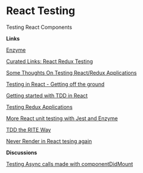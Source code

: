 # React Testing
Testing React Components

**Links**

[Enzyme](http://airbnb.io/enzyme/)

[Curated Links: React Redux Testing](https://github.com/markerikson/react-redux-links/blob/master/react-redux-testing.md)

[Some Thoughts On Testing React/Redux Applications](https://medium.com/javascript-inside/some-thoughts-on-testing-react-redux-applications-8571fbc1b78f#.dw9liuw8d)

[Testing in React - Getting off the ground](https://medium.com/javascript-inside/testing-in-react-getting-off-the-ground-5f569f3088a#.8b33p2fij)

[Getting started with TDD in React](https://semaphoreci.com/community/tutorials/getting-started-with-tdd-in-react)

[Testing Redux Applications](http://randycoulman.com/blog/2016/03/15/testing-redux-applications/)

[More React unit testing with Jest and Enzyme](https://www.kevinhooke.com/2017/02/19/more-react-unit-testing-with-jest-and-enzyme/)

[TDD the RITE Way](https://medium.com/javascript-scene/tdd-the-rite-way-53c9b46f45e3#.kh4jwlc87)

[Never Render in React tesing again](https://medium.com/@planttheidea/never-render-in-react-testing-again-fc4bcfc2f71d#.t4im0eapl)

**Discussions**

[Testing Async calls made with componentDidMount](https://www.reddit.com/r/reactjs/comments/4w0psb/help_with_testing_async_calls_made_in/)
